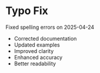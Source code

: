 # Typo Fix

Fixed spelling errors on 2025-04-24

- Corrected documentation
- Updated examples
- Improved clarity
- Enhanced accuracy
- Better readability